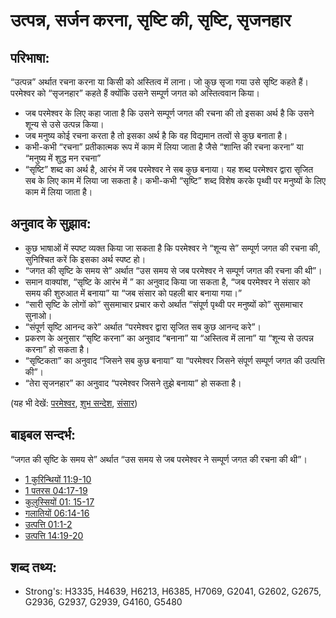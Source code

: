 # उत्पन्न, सर्जन करना, सृष्टि की, सृष्टि, सृजनहार #

## परिभाषा: ##

“उत्पन्न” अर्थात रचना करना या किसी को अस्तित्व में लाना। जो कुछ सृजा गया उसे सृष्टि कहते हैं। परमेश्वर को “सृजनहार” कहते हैं क्योंकि उसने सम्पूर्ण जगत को अस्तित्ववान किया।

* जब परमेश्वर के लिए कहा जाता है कि उसने सम्पूर्ण जगत की रचना की तो इसका अर्थ है कि उसने शून्य से उसे उत्पन्न किया।
* जब मनुष्य कोई रचना करता है तो इसका अर्थ है कि वह विद्यमान तत्वों से कुछ बनाता है।
* कभी-कभी “रचना” प्रतीकात्मक रूप में काम में लिया जाता है जैसे “शान्ति की रचना करना” या “मनुष्य में शुद्ध मन रचना”
* “सृष्टि” शब्द का अर्थ है, आरंभ में जब परमेश्वर ने सब कुछ बनाया। यह शब्द परमेश्वर द्वारा सृजित सब के लिए काम में लिया जा सकता है। कभी-कभी “सृष्टि” शब्द विशेष करके पृथ्वी पर मनुष्यों के लिए काम में लिया जाता है।

## अनुवाद के सुझाव: ##

* कुछ भाषाओं में स्पष्ट व्यक्त किया जा सकता है कि परमेश्वर ने “शून्य से” सम्पूर्ण जगत की रचना की, सुनिश्चित करें कि इसका अर्थ स्पष्ट हो।
* “जगत की सृष्टि के समय से” अर्थात “उस समय से जब परमेश्वर ने सम्पूर्ण जगत की रचना की थी”।
* समान वाक्यांश, “सृष्टि के आरंभ में ” का अनुवाद किया जा सकता है, “जब परमेश्वर ने संसार को समय की शुरुआत में बनाया” या “जब संसार को पहली बार बनाया गया।”
* “सारी सृष्टि के लोगों को” सुसमाचार प्रचार करो अर्थात “संपूर्ण पृथ्वी पर मनुष्यों को” सुसमाचार सुनाओ।
* “संपूर्ण सृष्टि आनन्द करे” अर्थात “परमेश्वर द्वारा सृजित सब कुछ आनन्द करे”।
* प्रकरण के अनुसार “सृष्टि करना” का अनुवाद “बनाना” या “अस्तित्व में लाना” या “शून्य से उत्पन्न करना” हो सकता है।
* “सृष्टिकता” का अनुवाद “जिसने सब कुछ बनाया” या “परमेश्वर जिसने संपूर्ण सम्पूर्ण जगत की उत्पत्ति की”।
* “तेरा सृजनहार” का अनुवाद “परमेश्वर जिसने तुझे बनाया” हो सकता है।

(यह भी देखें: [परमेश्वर](../kt/god.md), [शुभ सन्देश](../kt/goodnews.md), [संसार](../kt/world.md))

## बाइबल सन्दर्भ: ##

“जगत की सृष्टि के समय से” अर्थात “उस समय से जब परमेश्वर ने सम्पूर्ण जगत की रचना की थी”।

* [1 कुरिन्थियों 11:9-10](rc://hi/tn/help/1co/11/09)
* [1 पतरस 04:17-19](rc://hi/tn/help/1pe/04/17)
* [कुलुस्सियों 01: 15-17](rc://hi/tn/help/col/01/15)
* [गलातियों 06:14-16](rc://hi/tn/help/gal/06/14)
* [उत्पत्ति 01:1-2](rc://hi/tn/help/gen/01/01)
* [उत्पत्ति 14:19-20](rc://hi/tn/help/gen/14/19)

## शब्द तथ्य: ##

* Strong's: H3335, H4639, H6213, H6385, H7069, G2041, G2602, G2675, G2936, G2937, G2939, G4160, G5480
